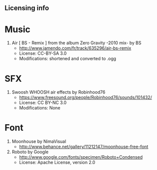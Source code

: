 Licensing info
--------------

# Music

1. Air [ BS - Remix ] from the album Zero Gravity -2010 mix- by BS
    * http://www.jamendo.com/fr/track/635296/air-bs-remix
    * License: CC-BY-SA 3.0
    * Modifications: shortened and converted to .ogg

# SFX

1. Swoosh WHOOSH air effects by Robinhood76
    * https://www.freesound.org/people/Robinhood76/sounds/101432/
    * License: CC BY-NC 3.0
    * Modifications: None

# Font

1. Moonhouse by NimaVisual
    * http://www.behance.net/gallery/11212147/moonhouse-free-font
2. Roboto by Google
    * http://www.google.com/fonts/specimen/Roboto+Condensed
    * License: Apache License, version 2.0
